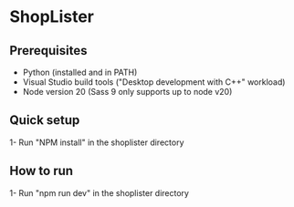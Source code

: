 # ShopLister

## Prerequisites

- Python (installed and in PATH)
- Visual Studio build tools ("Desktop development with C++" workload)
- Node version 20 (Sass 9 only supports up to node v20)

## Quick setup

1- Run "NPM install" in the shoplister directory

## How to run

1- Run "npm run dev" in the shoplister directory
